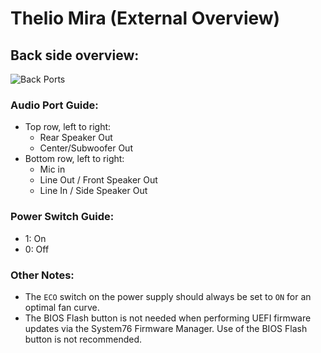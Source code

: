# Thelio Mira (External Overview)

## Back side overview:

![Back Ports](./img/ports-back.webp)

### Audio Port Guide:

- Top row, left to right:
  - Rear Speaker Out
  - Center/Subwoofer Out
- Bottom row, left to right:
  - Mic in
  - Line Out / Front Speaker Out
  - Line In / Side Speaker Out

### Power Switch Guide:

- 1: On
- 0: Off

### Other Notes:

- The `ECO` switch on the power supply should always be set to `ON` for an optimal fan curve.
- The BIOS Flash button is not needed when performing UEFI firmware updates via the System76 Firmware Manager. Use of the BIOS Flash button is not recommended.
